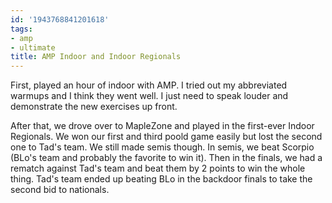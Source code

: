 ```yaml
---
id: '1943768841201618'
tags:
- amp
- ultimate
title: AMP Indoor and Indoor Regionals
---
```


First, played an hour of indoor with AMP. I tried out my abbreviated warmups and I think they went well. I just need to speak louder and demonstrate the new exercises up front. 

After that, we drove over to MapleZone and played in the first-ever Indoor Regionals. We won our first and third poold game easily but lost the second one to Tad's team. We still made semis though. In semis, we beat Scorpio (BLo's team and probably the favorite to win it). Then in the finals, we had a rematch against Tad's team and beat them by 2 points to win the whole thing. Tad's team ended up beating BLo in the backdoor finals to take the second bid to nationals.
